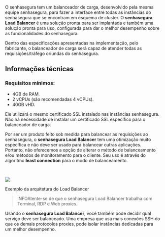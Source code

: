 O senhasegura tem um balanceador de carga, desenvolvido pela mesma equipe senhasegura, para fazer a interface entre todas as instâncias do senhasegura que se encontram em esquema de cluster. O **senhasegura Load Balancer** é uma solução pronta para ser implantada e também uma solução pronta para uso, configurada para dar o melhor desempenho sobre as funcionalidades do senhasegura.

Dentro das especificações apresentadas na implementação, pelo fabricante, o balanceador de carga será capaz de atender todas as requisições/tráfego oriundas do senhasegura.

## Informações técnicas

### **Requisitos mínimos:**

* 4GB de RAM.
* 2 vCPUs (são recomendadas 4 vCPUs).
* 40GB vHD.

Ele utilizará o mesmo certificado SSL instalado nas instâncias senhasegura. Não há necessidade de instalar um certificado SSL específico para o balanceador de carga.

Por ser um produto feito sob medida para balancear as requisições ao senhasegura, o **senhasegura Load Balancer** tem uma otimização muito específica e não deve ser usado para balancear outras aplicações. Portanto, não oferecemos a opção de alterar o método de balanceamento e/ou métodos de monitoramento para o cliente. Seu uso é através do algoritmo **least connection** para o modo de balanceamento.

 

![](https://cdn.document360.io/5a1d58df-64ce-42a2-8b23-688477d32f33/Images/Documentation/image(373)(3).png)

Exemplo da arquitetura do Load Balancer 




> INFOAtente\-se de que o senhasegura Load Balancer trabalha com Terminal, RDP e Web proxies.

Usando o **senhasegura Load Balancer**, você também pode decidir qual serviço deve ser balanceado. Uma empresa que usa mais conexões SSH do que os demais protocolos proxies, pode isolar instâncias dedicadas para um melhor desempenho.

